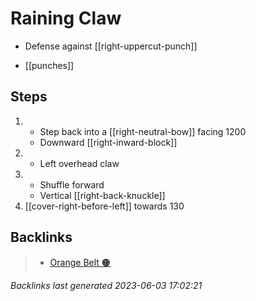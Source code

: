 # Raining Claw

- Defense against [[right-uppercut-punch]]

- [[punches]]

## Steps

1. - Step back into a [[right-neutral-bow]] facing 1200
   - Downward [[right-inward-block]]
2. - Left overhead claw
3. - Shuffle forward
   - Vertical [[right-back-knuckle]]
4. [[cover-right-before-left]] towards 130

## Backlinks

> - [Orange Belt 🟠](..\belts\orange.md)

_Backlinks last generated 2023-06-03 17:02:21_
